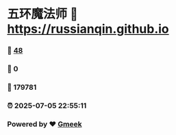 # 五环魔法师 :link: https://russianqin.github.io 
### :page_facing_up: [48](https://russianqin.github.io/tag.html) 
### :speech_balloon: 0 
### :hibiscus: 179781 
### :alarm_clock: 2025-07-05 22:55:11 
### Powered by :heart: [Gmeek](https://github.com/Meekdai/Gmeek)
